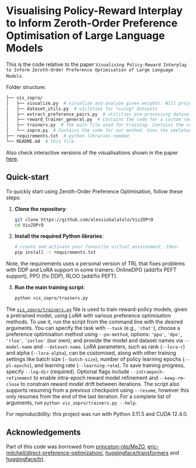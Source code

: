 # Visualising Policy-Reward Interplay to Inform Zeroth-Order Preference Optimisation of Large Language Models
This is the code relative to the paper `Visualising Policy-Reward Interplay to Inform Zeroth-Order Preference Optimisation of Large Language Models`.

Folder structure:
```sh
├── vis_zopro/
│   ├── visualize.py  # visualize and analyze given weights. Will project in 2D, 3D and do some analysis. Note this takes a lot of memory (recommended 120GB+) 
│   ├── dataset_utils.py  # utilities for *using* datasets
│   ├── extract_preference_pairs.py  # utilities pre-processing datasets such that they become a list of {"prompt": ..., "accepted": ..., "rejected": ...}
│   ├── reward_trainer_general.py  # Contains the code for a custom reward model trainer, mostly copied from trl's but adds support for MT datasets with score instead of pairs.
│   ├── trainers.py  # The main file used for training. Contains the code for iterative refinement and supports all the methods.
│   └── zopro.py  # Contains the code for our method. Uses the skeleton of RLOO from TRL.
├── requirements.txt  # python libraries needed
└── README.md  # this file
```

Also check interactive versions of the visualisations shown in the paper [here](https://alessiogalatolo.github.io/VisZOPrO/).
## Quick-start
To quickly start using Zeroth-Order Preference Optimisation, follow these steps:

1. **Clone the repository**:
    ```sh
    git clone https://github.com/alessioGalatolo/VisZOPrO
    cd VisZOPrO
    ```

2. **Install the required Python libraries**:
    ```sh
    # create and activate your favourite virtual environment, then:
    pip install -r requirements.txt
    ```
Note, the requirements uses a personal version of TRL that fixes problems with DDP and LoRA support in some trainers: OnlineDPO (add/fix PEFT support), PPO (fix DDP), RLOO (add/fix PEFT). 

3. **Run the main training script**:
    ```sh
    python vis_zopro/trainers.py
    ```

The [`vis_zopro/trainers.py`](vis_zopro/trainers.py) file is used to train reward-policy models, given a pretrained model, *using LoRA* with various preference optimisation methods. To use it, run the script from the command line with the desired arguments. You can specify the task with `--task` (e.g., `'chat'`), choose a preference optimisation method using `--po-method`, options: `'ppo'`, `'dpo'`, `'rloo'`, `'zorloo'` (our own); and provide the model and dataset names via `--model-name` and `--dataset-name`. LoRA parameters, such as rank (`--lora-r`) and alpha (`--lora-alpha`), can be customised, along with other training settings like batch size (`--batch-size`), number of policy learning epochs (`--pl-epochs`), and learning rate (`--learning-rate`). To save training progress, specify `--log-dir` (required). Optional flags include `--intraepoch-refinement` to enable intra-epoch reward model refinement and `--keep-rm-close` to constrain reward model drift between iterations. The script also supports resuming from a previous checkpoint using `--resume`, however this only resumes from the end of the last iteration. For a complete list of arguments, run `python vis_zopro/trainers.py --help`.

For reproducibility: this project was run with Python 3.11.5 and CUDA 12.4.0.
## Acknowledgements
Part of this code was borrowed from [princeton-nlp/MeZO](https://github.com/princeton-nlp/MeZO), [eric-mitchell/direct-preference-optimization/](https://github.com/eric-mitchell/direct-preference-optimization/), [huggingface/transformers](https://github.com/huggingface/transformers) and [huggingface/trl](https://github.com/huggingface/trl).
